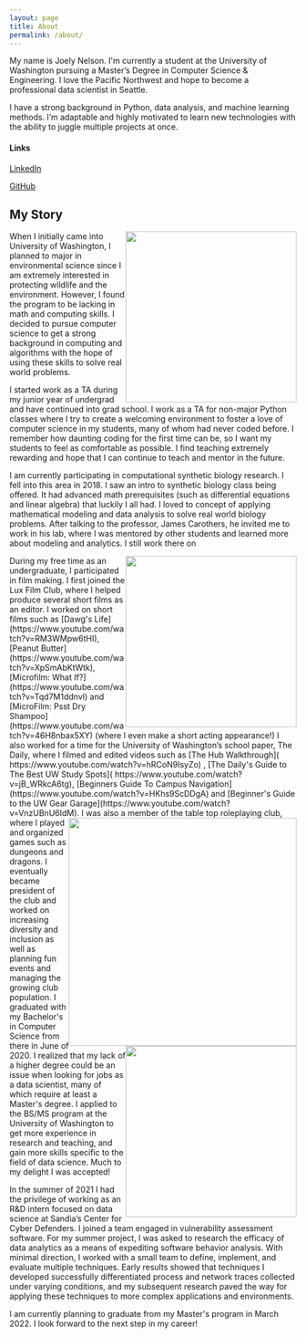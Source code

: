 ```yaml
---
layout: page
title: About
permalink: /about/
---
```

My name is Joely Nelson. I'm currently a student at the University of Washington pursuing a Master’s Degree in Computer Science & Engineering. I love the Pacific Northwest and hope to become a professional data scientist in Seattle.

I have a strong background in Python, data analysis, and machine learning methods. I’m adaptable and highly motivated to learn new technologies with the ability to juggle multiple projects at once.

#### Links
[LinkedIn](https://www.linkedin.com/in/joely-nelson-089174146/)

[GitHub](https://github.com/joely-nelson)


## My Story
<img style="float: right; width:300px;" src="https://joely-nelson.github.io/images/Engineering Discovering Days.jpg"> 
When I initially came into University of Washington, I planned to major in environmental science since I am extremely interested in protecting wildlife and the environment. However, I found the program to be lacking in math and computing skills. I decided to pursue computer science to get a strong background in computing and algorithms with the hope of using these skills to solve real world problems.

I started work as a TA during my junior year of undergrad and have continued into grad school. I work as a TA for non-major Python classes where I try to create a welcoming environment to foster a love of computer science in my students, many of whom had never coded before. I remember how daunting coding for the first time can be, so I want my students to feel as comfortable as possible. I find teaching extremely rewarding and hope that I can continue to teach and mentor in the future.

I am currently participating in computational synthetic biology research. I fell into this area in 2018. I saw an intro to synthetic biology class being offered. It had advanced math prerequisites (such as differential equations and linear algebra) that luckily I all had. I loved to concept of applying mathematical modeling and data analysis to solve real world biology problems. After talking to the professor, James Carothers, he invited me to work in his lab, where I was mentored by other students and learned more about modeling and analytics. I still work there on 

<img style="float: right; width:300px;" src="https://joely-nelson.github.io/images/Lux Film.jpg"> 
During my free time as an undergraduate, I participated in film making. I first joined the Lux Film Club, where I helped produce several short films as an editor. I worked on short films such as [Dawg's Life](https://www.youtube.com/watch?v=RM3WMpw6tHI), [Peanut Butter](https://www.youtube.com/watch?v=XpSmAbKtWtk), [Microfilm: What If?](https://www.youtube.com/watch?v=Tqd7M1ddnvI) and [MicroFilm: Psst Dry Shampoo](https://www.youtube.com/watch?v=46H8nbax5XY) (where I even make a short acting appearance!) I also worked for a time for the University of Washington’s school paper, The Daily, where I filmed and edited videos such as [The Hub Walkthrough]( https://www.youtube.com/watch?v=hRCoN9IsyZo) , [The Daily's Guide to The Best UW Study Spots]( https://www.youtube.com/watch?v=jB_WRkcA6tg), [Beginners Guide To Campus Navigation](https://www.youtube.com/watch?v=HKhs9ScDDgA)  and [Beginner's Guide to the UW Gear Garage](https://www.youtube.com/watch?v=VnzUBnU6IdM).

<img style="float: right; width:400px;" src="https://joely-nelson.github.io/images/PnPGA.jpg"> 
I was also a member of the table top roleplaying club, where I played and organized games such as dungeons and dragons. I eventually became president of the club and worked on increasing diversity and inclusion as well as planning fun events and managing the growing club population.

<img style="float: right; width:300px;" src="https://joely-nelson.github.io/images/Joely Nelson Grad.jpg"> 
I graduated with my Bachelor's in Computer Science from there in June of 2020. I realized that my lack of a higher degree could be an issue when looking for jobs as a data scientist, many of which require at least a Master's degree. I applied to the BS/MS program at the University of Washington to get more experience in research and teaching, and gain more skills specific to the field of data science. Much to my delight I was accepted! 

In the summer of 2021 I had the privilege of working as an R&D intern focused on data science at Sandia’s Center for Cyber Defenders. I joined a team engaged in vulnerability assessment software. For my summer project, I was asked to research the efficacy of data analytics as a means of expediting software behavior analysis. With minimal direction, I worked with a small team to define, implement, and evaluate multiple techniques. Early results showed that techniques I developed successfully differentiated process and network traces collected under varying conditions, and my subsequent research paved the way for applying these techniques to more complex applications and environments. 

I am currently planning to graduate from my Master's program in March 2022. I look forward to the next step in my career!




